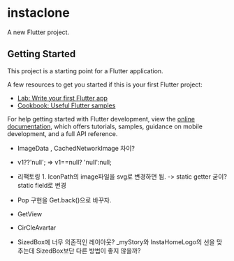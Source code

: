 # instaclone

A new Flutter project.

## Getting Started

This project is a starting point for a Flutter application.

A few resources to get you started if this is your first Flutter project:

- [Lab: Write your first Flutter app](https://docs.flutter.dev/get-started/codelab)
- [Cookbook: Useful Flutter samples](https://docs.flutter.dev/cookbook)

For help getting started with Flutter development, view the
[online documentation](https://docs.flutter.dev/), which offers tutorials,
samples, guidance on mobile development, and a full API reference.


- ImageData , CachedNetworkImage 차이?
- v1??'null'; => v1==null? 'null':null;

- 리팩토링 1. IconPath의 image파일을 svg로 변경하면 됨. -> static getter 굳이? static field로 변경
- Pop 구현을 Get.back()으로 바꾸자.
- GetView
- CirCleAvartar
- SizedBox에 너무 의존적인 레이아웃? _myStory와 InstaHomeLogo의 선을 맞추는데 SizedBox보단 다른 방법이 좋지 않을까?